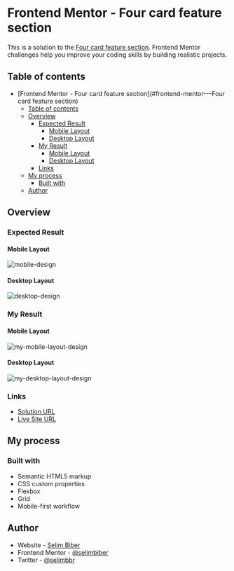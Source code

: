 # Frontend Mentor - Four card feature section

This is a solution to the [Four card feature section](https://www.frontendmentor.io/challenges/four-card-feature-section-weK1eFYK). Frontend Mentor challenges help you improve your coding skills by building realistic projects.

## Table of contents

- [Frontend Mentor - Four card feature section](#frontend-mentor---Four card feature section)
  - [Table of contents](#table-of-contents)
  - [Overview](#overview)
    - [Expected Result](#expected-result)
      - [Mobile Layout](#mobile-layout)
      - [Desktop Layout](#desktop-layout)
    - [My Result](#my-result)
      - [Mobile Layout](#mobile-layout-1)
      - [Desktop Layout](#desktop-layout-1)
    - [Links](#links)
  - [My process](#my-process)
    - [Built with](#built-with)
  - [Author](#author)

## Overview

### Expected Result

#### Mobile Layout

![mobile-design](https://github-production-user-asset-6210df.s3.amazonaws.com/117529414/255423508-ba86d06f-c92c-4e16-8609-e6abae2a9a91.jpg?X-Amz-Algorithm=AWS4-HMAC-SHA256&X-Amz-Credential=AKIAVCODYLSA53PQK4ZA%2F20241018%2Fus-east-1%2Fs3%2Faws4_request&X-Amz-Date=20241018T203653Z&X-Amz-Expires=300&X-Amz-Signature=e700e6bfca3b07271b61117a1687858fb20b1aa77bff1e53104d7acdebd70b64&X-Amz-SignedHeaders=host)

#### Desktop Layout

![desktop-design](https://github-production-user-asset-6210df.s3.amazonaws.com/117529414/255423504-2862fc4c-5838-4513-93b8-693c4ff196ff.jpg?X-Amz-Algorithm=AWS4-HMAC-SHA256&X-Amz-Credential=AKIAVCODYLSA53PQK4ZA%2F20241018%2Fus-east-1%2Fs3%2Faws4_request&X-Amz-Date=20241018T203646Z&X-Amz-Expires=300&X-Amz-Signature=fbbd5b80a513737129479ea63c7042748138beac2e093b42af61f5c285bb5319&X-Amz-SignedHeaders=host)

### My Result

#### Mobile Layout

![my-mobile-layout-design](https://github-production-user-asset-6210df.s3.amazonaws.com/117529414/255423543-e6db4892-c726-483f-9658-7766b60c064e.jpeg?X-Amz-Algorithm=AWS4-HMAC-SHA256&X-Amz-Credential=AKIAVCODYLSA53PQK4ZA%2F20241018%2Fus-east-1%2Fs3%2Faws4_request&X-Amz-Date=20241018T203628Z&X-Amz-Expires=300&X-Amz-Signature=806d3d1cd0ec9b2ce8cdcf7f0680e07b53a5d6a323756004145f08ead825cc7b&X-Amz-SignedHeaders=host)

#### Desktop Layout

![my-desktop-layout-design](https://github-production-user-asset-6210df.s3.amazonaws.com/117529414/255423549-9987d1f6-cf70-4cdb-9475-b28130b9e735.jpeg?X-Amz-Algorithm=AWS4-HMAC-SHA256&X-Amz-Credential=AKIAVCODYLSA53PQK4ZA%2F20241018%2Fus-east-1%2Fs3%2Faws4_request&X-Amz-Date=20241018T203621Z&X-Amz-Expires=300&X-Amz-Signature=2009bd64a18d405b6bb5cf6d3dc2524e6d52dad34120a9163f5b097a6c25e732&X-Amz-SignedHeaders=host)

### Links

- [Solution URL](https://www.frontendmentor.io/solutions/four-card-feature-section-STpJLrXk-n)
- [Live Site URL](https://selimbiber.github.io/Vanilla-CSS-Challenges/Day26-four-card-feature-section/)

## My process

### Built with

- Semantic HTML5 markup
- CSS custom properties
- Flexbox
- Grid
- Mobile-first workflow

## Author

- Website - [Selim Biber](https://www.selimbiber.dev)
- Frontend Mentor - [@selimbiber](https://www.frontendmentor.io/profile/selimbiber)
- Twitter - [@selimbbr](https://www.twitter.com/selimbbr)
